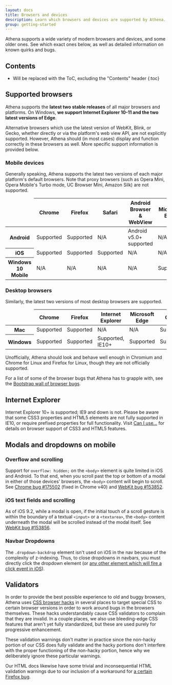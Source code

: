 ```yaml
---
layout: docs
title: Browsers and devices
description: Learn which browsers and devices are supported by Athena.
group: getting-started
---
```


Athena supports a wide variety of modern browsers and devices, and some older ones. See which exact ones below, as well as detailed information on known quirks and bugs.

## Contents

* Will be replaced with the ToC, excluding the "Contents" header
{:toc}

## Supported browsers

Athena supports the **latest two stable releases** of all major browsers and platforms. On Windows, **we support Internet Explorer 10-11 and the two latest versions of Edge**.

Alternative browsers which use the latest version of WebKit, Blink, or Gecko, whether directly or via the platform's web view API, are not explicitly supported. However, Athena should (in most cases) display and function correctly in these browsers as well. More specific support information is provided below.

### Mobile devices

Generally speaking, Athena supports the latest two versions of each major platform's default browsers. Note that proxy browsers (such as Opera Mini, Opera Mobile's Turbo mode, UC Browser Mini, Amazon Silk) are not supported.

<table class="table table-bordered table-striped table-responsive">
  <thead>
    <tr>
      <td></td>
      <th>Chrome</th>
      <th>Firefox</th>
      <th>Safari</th>
      <th>Android Browser &amp; WebView</th>
      <th>Microsoft Edge</th>
    </tr>
  </thead>
  <tbody>
    <tr>
      <th scope="row">Android</th>
      <td class="text-success-aw">Supported</td>
      <td class="text-success-aw">Supported</td>
      <td>N/A</td>
      <td class="text-success-aw">Android v5.0+ supported</td>
      <td>N/A</td>
    </tr>
    <tr>
      <th scope="row">iOS</th>
      <td class="text-success-aw">Supported</td>
      <td class="text-success-aw">Supported</td>
      <td class="text-success-aw">Supported</td>
      <td>N/A</td>
      <td>N/A</td>
    </tr>
    <tr>
      <th scope="row">Windows 10 Mobile</th>
      <td>N/A</td>
      <td>N/A</td>
      <td>N/A</td>
      <td>N/A</td>
      <td class="text-success-aw">Supported</td>
    </tr>
  </tbody>
</table>

### Desktop browsers

Similarly, the latest two versions of most desktop browsers are supported.

<table class="table table-bordered table-striped table-responsive">
  <thead>
    <tr>
      <td></td>
      <th>Chrome</th>
      <th>Firefox</th>
      <th>Internet Explorer</th>
      <th>Microsoft Edge</th>
      <th>Opera</th>
      <th>Safari</th>
    </tr>
  </thead>
  <tbody>
    <tr>
      <th scope="row">Mac</th>
      <td class="text-success-aw">Supported</td>
      <td class="text-success-aw">Supported</td>
      <td>N/A</td>
      <td>N/A</td>
      <td class="text-success-aw">Supported</td>
      <td class="text-success-aw">Supported</td>
    </tr>
    <tr>
      <th scope="row">Windows</th>
      <td class="text-success-aw">Supported</td>
      <td class="text-success-aw">Supported</td>
      <td class="text-success-aw">Supported, IE10+</td>
      <td class="text-success-aw">Supported</td>
      <td class="text-success-aw">Supported</td>
      <td class="text-danger-aw">Not supported</td>
    </tr>
  </tbody>
</table>

Unofficially, Athena should look and behave well enough in Chromium and Chrome for Linux and Firefox for Linux, though they are not officially supported.

For a list of some of the browser bugs that Athena has to grapple with, see the [Bootstrap wall of browser bugs](http://getbootstrap.com/browser-bugs/).

## Internet Explorer

Internet Explorer 10+ is supported; IE9 and down is not. Please be aware that some CSS3 properties and HTML5 elements are not fully supported in IE10, or require prefixed properties for full functionality. Visit [Can I use...](http://caniuse.com/) for details on browser support of CSS3 and HTML5 features.

## Modals and dropdowns on mobile

### Overflow and scrolling

Support for `overflow: hidden;` on the `<body>` element is quite limited in iOS and Android. To that end, when you scroll past the top or bottom of a modal in either of those devices' browsers, the `<body>` content will begin to scroll. See [Chrome bug #175502](https://bugs.chromium.org/p/chromium/issues/detail?id=175502) (fixed in Chrome v40) and [WebKit bug #153852](https://bugs.webkit.org/show_bug.cgi?id=153852).

### iOS text fields and scrolling

As of iOS 9.2, while a modal is open, if the initial touch of a scroll gesture is within the boundary of a textual `<input>` or a `<textarea>`, the `<body>` content underneath the modal will be scrolled instead of the modal itself. See [WebKit bug #153856](https://bugs.webkit.org/show_bug.cgi?id=153856).

### Navbar Dropdowns

The `.dropdown-backdrop` element isn't used on iOS in the nav because of the complexity of z-indexing. Thus, to close dropdowns in navbars, you must directly click the dropdown element (or [any other element which will fire a click event in iOS](https://developer.mozilla.org/en-US/docs/Web/Events/click#Safari_Mobile)).

## Validators

In order to provide the best possible experience to old and buggy browsers, Athena uses [CSS browser hacks](http://browserhacks.com) in several places to target special CSS to certain browser versions in order to work around bugs in the browsers themselves. These hacks understandably cause CSS validators to complain that they are invalid. In a couple places, we also use bleeding-edge CSS features that aren't yet fully standardized, but these are used purely for progressive enhancement.

These validation warnings don't matter in practice since the non-hacky portion of our CSS does fully validate and the hacky portions don't interfere with the proper functioning of the non-hacky portion, hence why we deliberately ignore these particular warnings.

Our HTML docs likewise have some trivial and inconsequential HTML validation warnings due to our inclusion of a workaround for [a certain Firefox bug](https://bugzilla.mozilla.org/show_bug.cgi?id=654072).
